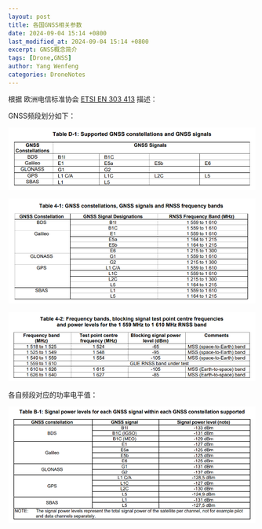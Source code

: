 ```yaml
---
layout: post
title: 各国GNSS相关参数
date: 2024-09-04 15:14 +0800
last_modified_at: 2024-09-04 15:14 +0800
excerpt: GNSS概念简介
tags: [Drone,GNSS]
author: Yang Wenfeng
categories: DroneNotes
---
```


根据 欧洲电信标准协会 [ETSI EN 303 413](https://www.etsi.org/deliver/etsi_en/303400_303499/303413/01.02.01_60/en_303413v010201p.pdf) 描述：

GNSS频段划分如下：

![image-20240904102652207](Images%20of%202024-09-04-%E5%90%84%E5%9B%BDGNSS%E7%9B%B8%E5%85%B3%E5%8F%82%E6%95%B0/image-20240904102652207.png)

![image-20240904101710357](Images%20of%202024-09-04-%E5%90%84%E5%9B%BDGNSS%E7%9B%B8%E5%85%B3%E5%8F%82%E6%95%B0/image-20240904101710357.png)



![image-20240904101735070](Images%20of%202024-09-04-%E5%90%84%E5%9B%BDGNSS%E7%9B%B8%E5%85%B3%E5%8F%82%E6%95%B0/image-20240904101735070.png)

各自频段对应的功率电平值：

![image-20240904102123628](Images%20of%202024-09-04-%E5%90%84%E5%9B%BDGNSS%E7%9B%B8%E5%85%B3%E5%8F%82%E6%95%B0/image-20240904102123628.png)